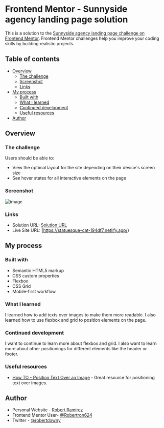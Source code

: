 # Frontend Mentor - Sunnyside agency landing page solution

This is a solution to the [Sunnyside agency landing page challenge on Frontend Mentor](https://www.frontendmentor.io/challenges/sunnyside-agency-landing-page-7yVs3B6ef). Frontend Mentor challenges help you improve your coding skills by building realistic projects.

## Table of contents

- [Overview](#overview)
  - [The challenge](#the-challenge)
  - [Screenshot](#screenshot)
  - [Links](#links)
- [My process](#my-process)
  - [Built with](#built-with)
  - [What I learned](#what-i-learned)
  - [Continued development](#continued-development)
  - [Useful resources](#useful-resources)
- [Author](#author)

## Overview

### The challenge

Users should be able to:

- View the optimal layout for the site depending on their device's screen size
- See hover states for all interactive elements on the page

### Screenshot
![image](https://user-images.githubusercontent.com/72587880/232351271-60cba12e-ba8c-4521-a1f0-2273845d8245.png)

### Links

- Solution URL: [Solution URL](https://github.com/Robertron624/sunnyside-agency-landing-page)
- Live Site URL: [https://statuesque-cat-194df7.netlify.app/)

## My process

### Built with

- Semantic HTML5 markup
- CSS custom properties
- Flexbox
- CSS Grid
- Mobile-first workflow


### What I learned

I learned how to add texts over images to make them more readable. I also learned how to use flexbox and grid to position elements on the page.

### Continued development

I want to continue to learn more about flexbox and grid. I also want to learn more about other positionings for different elements like the header or footer.

### Useful resources

- [How TO - Position Text Over an Image](https://www.w3schools.com/howto/howto_css_image_text.asp) - Great resource for positioning text over images.

## Author

- Personal Website - [Robert Ramirez](https://robert-ramirez.netlify.app)
- Frontend Mentor User- [@Robertron624](https://www.frontendmentor.io/profile/Robertron624)
- Twitter - [@robertdowny](https://www.twitter.com/robertdowny)
